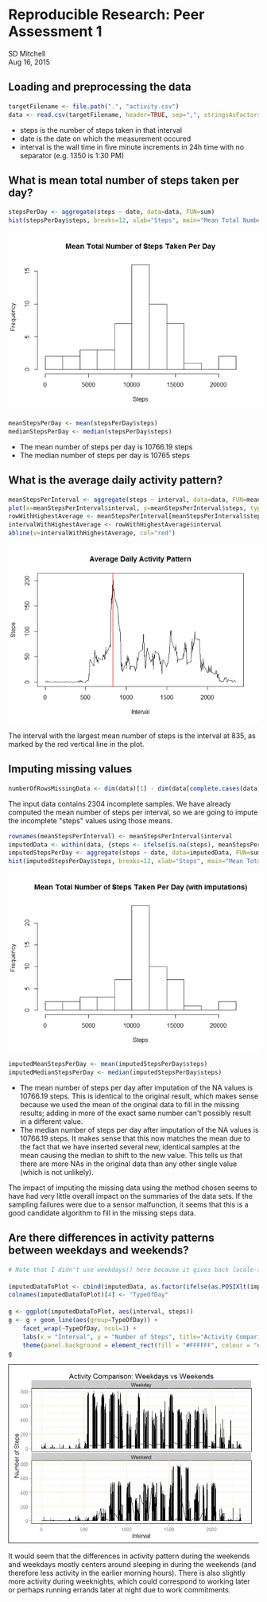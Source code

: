 # Reproducible Research: Peer Assessment 1
SD Mitchell  
Aug 16, 2015  



## Loading and preprocessing the data
  

```r
targetFilename <- file.path(".", "activity.csv")
data <- read.csv(targetFilename, header=TRUE, sep=",", stringsAsFactors=FALSE, na.strings="NA", colClasses=c("numeric", "Date", "numeric"))
```
    
* steps is the number of steps taken in that interval
* date is the date on which the measurement occured
* interval is the wall time in five minute increments in 24h time with no separator (e.g. 1350 is 1:30 PM)
  
## What is mean total number of steps taken per day?
  

```r
stepsPerDay <- aggregate(steps ~ date, data=data, FUN=sum)
hist(stepsPerDay$steps, breaks=12, xlab="Steps", main="Mean Total Number of Steps Taken Per Day")
```

![](PA1_template_files/figure-html/unnamed-chunk-3-1.png) 

```r
meanStepsPerDay <- mean(stepsPerDay$steps)
medianStepsPerDay <- median(stepsPerDay$steps)
```
  
* The mean number of steps per day is $10766.19$ steps
* The median number of steps per day is $10765$ steps
  
## What is the average daily activity pattern?
  

```r
meanStepsPerInterval <- aggregate(steps ~ interval, data=data, FUN=mean)
plot(x=meanStepsPerInterval$interval, y=meanStepsPerInterval$steps, type="l", xlab="Interval", ylab="Steps", main="Average Daily Activity Pattern")
rowWithHighestAverage <- meanStepsPerInterval[meanStepsPerInterval$steps==max(meanStepsPerInterval$steps), ]
intervalWithHighestAverage <- rowWithHighestAverage$interval
abline(v=intervalWithHighestAverage, col="red")
```

![](PA1_template_files/figure-html/unnamed-chunk-4-1.png) 
  
The interval with the largest mean number of steps is the interval at 835, as marked by the red vertical line in the plot.
  
## Imputing missing values
  

```r
numberOfRowsMissingData <- dim(data)[1] - dim(data[complete.cases(data), ])[1]
```
  
The input data contains 2304 incomplete samples. We have already computed the mean number of steps per interval, so we are going to impute the incomplete "steps" values using those means.
  

```r
rownames(meanStepsPerInterval) <- meanStepsPerInterval$interval
imputedData <- within(data, {steps <- ifelse(is.na(steps), meanStepsPerInterval[as.character(interval), "steps"], steps)})
imputedStepsPerDay <- aggregate(steps ~ date, data=imputedData, FUN=sum)
hist(imputedStepsPerDay$steps, breaks=12, xlab="Steps", main="Mean Total Number of Steps Taken Per Day (with imputations)")
```

![](PA1_template_files/figure-html/unnamed-chunk-6-1.png) 

```r
imputedMeanStepsPerDay <- mean(imputedStepsPerDay$steps)
imputedMedianStepsPerDay <- median(imputedStepsPerDay$steps)
```
  
* The mean number of steps per day after imputation of the NA values is $10766.19$ steps. This is identical to the original result, which makes sense because we used the mean of the original data to fill in the missing results; adding in more of the exact same number can't possibly result in a different value.
* The median number of steps per day after imputation of the NA values is $10766.19$ steps. It makes sense that this now matches the mean due to the fact that we have inserted several new, identical samples at the mean causing the median to shift to the new value. This tells us that there are more NAs in the original data than any other single value (which is not unlikely).
  
The impact of imputing the missing data using the method chosen seems to have had very little overall impact on the summaries of the data sets. If the sampling failures were due to a sensor malfunction, it seems that this is a good candidate algorithm to fill in the missing steps data.
  
## Are there differences in activity patterns between weekdays and weekends?
  

```r
# Note that I didn't use weekdays() here because it gives back locale-specific strings; checking against them would make this NOT reproducible in any other OS locale settings. It is a safer bet to assume most locales have seven-day weeks and the docs for POSIXlt state that $wd starts on a Sunday, zero-indexed.

imputedDataToPlot <- cbind(imputedData, as.factor(ifelse(as.POSIXlt(imputedData$date)$wd %in% c(0, 6), "Weekend", "Weekday")))
colnames(imputedDataToPlot)[4] <- "TypeOfDay"

g <- ggplot(imputedDataToPlot, aes(interval, steps))
g <- g + geom_line(aes(group=TypeOfDay)) +
	facet_wrap(~TypeOfDay, ncol=1) +
	labs(x = "Interval", y = "Number of Steps", title="Activity Comparison: Weekdays vs Weekends") +
	theme(panel.background = element_rect(fill = "#FFFFFF", colour = "#000000"), plot.background = element_rect(fill = "#FFFFFF", colour = "#000000"), panel.grid.major = element_line(colour="#FFDEAD"))
g
```

![](PA1_template_files/figure-html/unnamed-chunk-7-1.png) 
  
It would seem that the differences in activity pattern during the weekends and weekdays mostly centers around sleeping in during the weekends (and therefore less activity in the earlier morning hours). There is also slightly more activity during weeknights, which could correspond to working later or perhaps running errands later at night due to work commitments.
  
  
  
